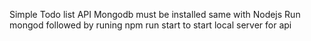 Simple Todo list API 
Mongodb must be installed same with Nodejs 
Run mongod followed by runing npm run start to start local server for api
